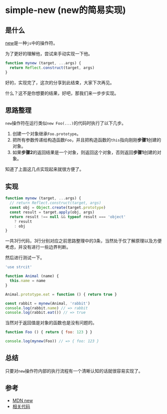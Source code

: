 # simple-new (new的简易实现)

## 是什么

[new](https://developer.mozilla.org/en-US/docs/Web/JavaScript/Reference/Operators/new)是一种`js`中的操作符。

为了更好的理解他，尝试来手动实现一下他。

```js
function mynew (target, ...args) {
  return Reflect.construct(target, args)
}
```

好的，实现完了，这次的分享到此结束，大家下次再见。

什么？这不是你想要的结果，好吧，那我们来一步步实现。

## 思路整理

`new`操作符在运行类似`new Foo(...)`的代码时执行了以下几步。

1. 创建一个对象继承`Foo.prototype`。
2. 把所有参数传递给构造函数`Foo`，并且把构造函数的`this`指向刚刚**步骤1**创建的对象。
3. 如果**步骤2**的返回结果是一个对象，则返回这个对象，否则返回**步骤1**创建的对象。

知道了上面这几点实现起来就很方便了。

## 实现

```js
function mynew (target, ...args) {
  // return Reflect.construct(target, args)
  const obj = Object.create(target.prototype)
  const result = target.apply(obj, args)
  return result !== null && typeof result === 'object'
    ? result
    : obj
}
```

一共3行代码，3行分别对应之前思路整理中的3条，当然处于仅了解原理以及方便考虑，并没有进行一些边界判断。

然后进行测试一下。

```js
'use strcit'

function Animal (name) {
  this.name = name
}

Animal.prototype.eat = function () { return true }

const rabbit = mynew(Animal, 'rabbit')
console.log(rabbit.name) // => rabbit
console.log(rabbit.eat()) // => true
```

当然对于返回值是对象的函数也是没有问题的。

```js
function Foo () { return { foo: 123 } }

console.log(mynew(Foo)) // => { foo: 123 }
```

## 总结

只要对`new`操作符内部的执行流程有一个清晰认知的话就很容易实现了。

## 参考

- [MDN new](https://developer.mozilla.org/en-US/docs/Web/JavaScript/Reference/Operators/new)
- [相关代码](../../code/JavaScript/simple-new.js)
